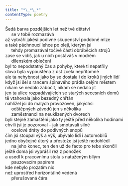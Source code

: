 ```yaml
---
title: "*\_*\_*"
contentType: poetry
---
```


<section>

Šedá barva pozdějších let než tvé dětství  
     se v tobě rozmazává  
až vytváří jakési podivné skupenství podobné mlze  
a také páchnoucí lehce po oleji, kterým jsi  
     tehdy promazával točivé části obráběcích strojů  
zase se vidíš, jak u nich postáváš v modrém  
     dílenském oblečení  
byl to nepodstatný čas a pohyby, které ti nepatřily  
slova byla vypouštěna z úst zcela nepřítomně  
ale ta nehybnost jako by se dostala i do kroků jiných lidí  
když jsi šel s rancem špinavého prádla celým městem  
nikam se nedalo zabočit, nikam se nedalo jít  
jen ta ulice rozpadávajících se starých secesních domů  
tě vtahovala jako bezedný chřtán  
nahlížel jsi do malých provozoven, jakýchsi  
     odštěpných závodů jen s několika  
     zaměstnanci na neuklizených dvorech  
byli stejně zamaštěni jako ty ještě před několika hodinami  
chvíli jsi je pozoroval – jak smotávali silné  
     ocelové dráty do podivných snopů  
čím jsi stoupal výš a výš, ubývalo lidí i automobilů  
jedno obyčejné úterý a přestože jsi ještě nedohlédl  
     na jeho konec, ten den už de facto pro tebe skončil  
ještě doma jsi vyprášil rez z ponožek  
a usedl k pracovnímu stolu s nataženým bílým  
     pauzovacím papírem  
kde nebylo prozatím nic  
než uprostřed horizontálně vedená  
     přerušovaná čára

</section>
